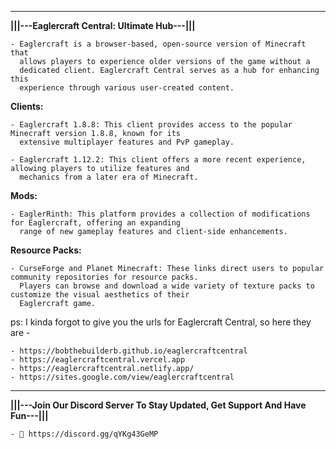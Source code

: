 -----------------------------------------------------------------------------------------------------------------------------------------------------------------------------------------------------------------------------------------------------------------

  **|||---Eaglercraft Central: Ultimate Hub---|||**

    - Eaglercraft is a browser-based, open-source version of Minecraft that 
      allows players to experience older versions of the game without a 
      dedicated client. Eaglercraft Central serves as a hub for enhancing this 
      experience through various user-created content.

   **Clients:**
    
    - Eaglercraft 1.8.8: This client provides access to the popular Minecraft version 1.8.8, known for its 
      extensive multiplayer features and PvP gameplay.
    
    - Eaglercraft 1.12.2: This client offers a more recent experience, allowing players to utilize features and 
      mechanics from a later era of Minecraft.
    
   **Mods:**
    
    - EaglerRinth: This platform provides a collection of modifications for Eaglercraft, offering an expanding 
      range of new gameplay features and client-side enhancements.
    
   **Resource Packs:**
    
    - CurseForge and Planet Minecraft: These links direct users to popular community repositories for resource packs. 
      Players can browse and download a wide variety of texture packs to customize the visual aesthetics of their 
      Eaglercraft game.
    
   ps: I kinda forgot to give you the urls for Eaglercraft Central, so here they are - 
    
    - https://bobthebuilderb.github.io/eaglercraftcentral
    - https://eaglercraftcentral.vercel.app
    - https://eaglercraftcentral.netlify.app/
    - https://sites.google.com/view/eaglercraftcentral
-----------------------------------------------------------------------------------------------------------------------------------------------------------------------------------------------------------------------------------------------------------------

 **|||---Join Our Discord Server To Stay Updated, Get Support And Have Fun---|||**
      
    - 🔗 https://discord.gg/qYKg43GeMP
    
